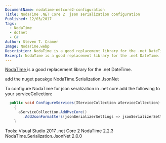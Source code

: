 ```yaml
---
DocumentName: nodatime-netcore2-configuration
Title: NodaTime .NET Core 2  json serialization configuration
Published: 12/03/2017
Tags: 
  - NodaTime 
  - dotnet 
  - C# 
Author: Steven T. Cramer
Image: NodaTime.webp
Description: NodaTime is a good replacement library for the .net DateTime. add the nuget pacakge NodaTime.Serialization.JsonNet
Excerpt: NodaTime is a good replacement library for the .net DateTime. add the nuget pacakge NodaTime.Serialization.JsonNet
---
```


[NodaTime ](https://nodatime.org)is a good replacement library for the .net DateTime.

add the nuget pacakge NodaTime.Serialization.JsonNet

To configure NodaTime for json seralization in .net core add the following to your serviceCollection:

```csharp
  public void ConfigureServices(IServiceCollection aServiceCollection)
    {
      aServiceCollection.AddMvcCore()
        .AddJsonFormatters(jsonSerializerSettings => jsonSerializerSettings.ConfigureForNodaTime(DateTimeZoneProviders.Tzdb))
    }
```

Tools:
Visual Studio 2017
.net Core 2
NodaTime 2.2.3
NodaTime.Serialization.JsonNet 2.0.0
